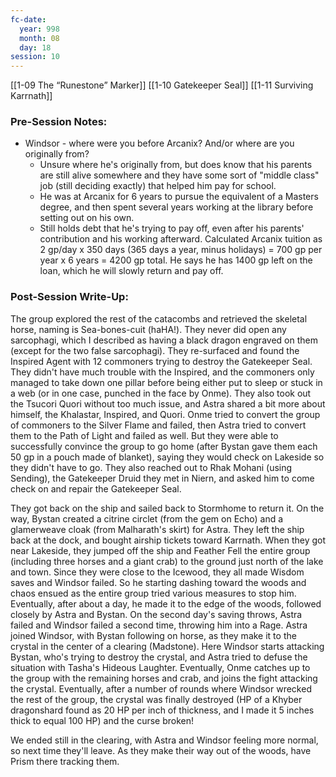 ```yaml
---
fc-date:
  year: 998
  month: 08
  day: 18
session: 10
---
```

[[1-09  The “Runestone” Marker]] [[1-10  Gatekeeper Seal]] [[1-11  Surviving Karrnath]]

### Pre-Session Notes:

* Windsor - where were you before Arcanix? And/or where are you originally from?
	* Unsure where he's originally from, but does know that his parents are still alive somewhere and they have some sort of "middle class" job (still deciding exactly) that helped him pay for school.
	* He was at Arcanix for 6 years to pursue the equivalent of a Masters degree, and then spent several years working at the library before setting out on his own.
	* Still holds debt that he's trying to pay off, even after his parents' contribution and his working afterward. Calculated Arcanix tuition as 2 gp/day x 350 days (365 days a year, minus holidays) = 700 gp per year x 6 years = 4200 gp total. He says he has 1400 gp left on the loan, which he will slowly return and pay off.

### Post-Session Write-Up:

The group explored the rest of the catacombs and retrieved the skeletal horse, naming is Sea-bones-cuit (haHA!). They never did open any sarcophagi, which I described as having a black dragon engraved on them (except for the two false sarcophagi). They re-surfaced and found the Inspired Agent with 12 commoners trying to destroy the Gatekeeper Seal. They didn't have much trouble with the Inspired, and the commoners only managed to take down one pillar before being either put to sleep or stuck in a web (or in one case, punched in the face by Onme). They also took out the Tsucori Quori without too much issue, and Astra shared a bit more about himself, the Khalastar, Inspired, and Quori. Onme tried to convert the group of commoners to the Silver Flame and failed, then Astra tried to convert them to the Path of Light and failed as well. But they were able to successfully convince the group to go home (after Bystan gave them each 50 gp in a pouch made of blanket), saying they would check on Lakeside so they didn't have to go. They also reached out to Rhak Mohani (using Sending), the Gatekeeper Druid they met in Niern, and asked him to come check on and repair the Gatekeeper Seal.

They got back on the ship and sailed back to Stormhome to return it. On the way, Bystan created a citrine circlet (from the gem on Echo) and a glamerweave cloak (from Malharath's skirt) for Astra. They left the ship back at the dock, and bought airship tickets toward Karrnath. When they got near Lakeside, they jumped off the ship and Feather Fell the entire group (including three horses and a giant crab) to the ground just north of the lake and town. Since they were close to the Icewood, they all made Wisdom saves and Windsor failed. So he starting dashing toward the woods and chaos ensued as the entire group tried various measures to stop him. Eventually, after about a day, he made it to the edge of the woods, followed closely by Astra and Bystan. On the second day's saving throws, Astra failed and Windsor failed a second time, throwing him into a Rage. Astra joined Windsor, with Bystan following on horse, as they make it to the crystal in the center of a clearing (Madstone). Here Windsor starts attacking Bystan, who's trying to destroy the crystal, and Astra tried to defuse the situation with Tasha's Hideous Laughter. Eventually, Onme catches up to the group with the remaining horses and crab, and joins the fight attacking the crystal. Eventually, after a number of rounds where Windsor wrecked the rest of the group, the crystal was finally destroyed (HP of a Khyber dragonshard found as 20 HP per inch of thickness, and I made it 5 inches thick to equal 100 HP) and the curse broken!

We ended still in the clearing, with Astra and Windsor feeling more normal, so next time they'll leave. As they make their way out of the woods, have Prism there tracking them.
